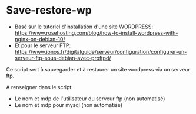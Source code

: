 # Save-restore-wp

- Basé sur le tutoriel d'installation d'une site WORDPRESS: https://www.rosehosting.com/blog/how-to-install-wordpress-with-nginx-on-debian-10/
- Et pour le serveur FTP: https://www.ionos.fr/digitalguide/serveur/configuration/configurer-un-serveur-ftp-sous-debian-avec-proftpd/


Ce script sert à sauvegarder et à restaurer un site wordpress via un serveur ftp.

A renseigner dans le script:
- Le nom et mdp de l'utilisateur du serveur ftp (non automatisé)
- Le nom et mdp pour mysql (non automatisé)
